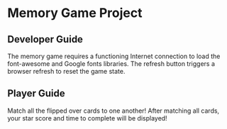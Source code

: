 # Memory Game Project

## Developer Guide

The memory game requires a functioning Internet connection to load the font-awesome
and Google fonts libraries. The refresh button triggers a browser refresh to reset the
game state.

## Player Guide

Match all the flipped over cards to one another! After matching all cards, your star
score and time to complete will be displayed!
